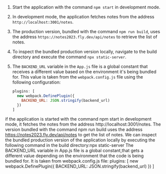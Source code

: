 1. Start the application with the command `npm start` in development mode.
2. In development mode, the application fetches notes from the address `http://localhost:3001/notes`.
3. The production version, bundled with the command `npm run build`, uses the address `https://notes2023.fly.dev/api/notes` to retrieve the list of notes.
4. To inspect the bundled production version locally, navigate to the build directory and execute the command `npx static-server`.
5. The `BACKEND_URL` variable in the `App.js` file is a global constant that receives a different value based on the environment it's being bundled for. This value is taken from the `webpack.config.js` file using the following configuration:

   ```javascript
   plugins: [
     new webpack.DefinePlugin({
       BACKEND_URL: JSON.stringify(backend_url)
     })
   ]

if the application is started with the command npm start in development mode, it fetches the notes from the address http://localhost:3001/notes. The version bundled with the command npm run build uses the address https://notes2023.fly.dev/api/notes to get the list of notes.
We can inspect the bundled production version of the application locally by executing the following command in the build directory:npx static-server
The BACKEND_URL variable in App.js file is a global constant,that gets a different value depending on the environment that the code is being bundled for. It is taken from webpack.config.js file: plugins: [
			new webpack.DefinePlugin({
				BACKEND_URL: JSON.stringify(backend_url)
			})
		]